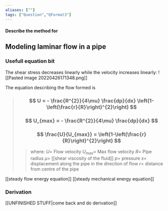```yaml
---
aliases: [""]
tags: ["Question","QFormat3"]
---
```


#### Describe the method for
## Modeling laminar flow in a pipe
### Usefull equation bit
The shear stress decreases linearly while the velocity increases linearly:
![[Pasted image 20220426171348.png]]

The equation describing the flow formed is
> ### $$ U = - \frac{R^{2}}{4\mu} \frac{dp}{dx} \left(1-\left(\frac{r}{R}\right)^{2}\right) $$ 
> ### $$ U_{max} = - \frac{R^{2}}{4\mu} \frac{dp}{dx} $$ 
> ### $$ \frac{U}{U_{max}} = \left(1-\left(\frac{r}{R}\right)^{2}\right) $$
>> where:
>> $U=$ Flow velocity
>> $U_{max}=$ Max flow velocity
>> $R=$ Pipe radius
>> $\mu=$ [[shear viscosity of the fluid]]
>> $p=$ pressure
>> $x=$ displacement along the pipe in the direction of flow
>> $r=$ distance from centre of the pipe

[[steady flow energy equation]]
[[steady mechanical energy equation]]

### Derivation
[[UNFINISHED STUFF|come back and do derivation]]
<!--- 
We make some assumptions: 
- flow is fully developed (so it's cross section/flow is uniform for its length, aka a really long pipe) so no [[boundary layer]] [[first meme since easter break lets go|shinanigins]].
- Flow is incompressible
- No mass accumulation (flow rate is constant for the length of the pipe)

![[Pasted image 20220426154544.png]]

First equation is us expressing the net force acting on the section of water, and since acceleration is zero we know that net force is zero. So pressure force equals pipe surface shear force:

$$\begin{align*}
( (p+dp) - p ) \times \pi R^{2} &= \tau_{w} \times 2R\pi dx\\
dpR &= 2 \tau_{w} dx \\
\frac{dp}{dx} \frac{R}{2} &= \tau_{w}
\end{align*}$$

Next we need to derive an equation for modelling shear inside the pipe cross section, here we can also use force balencing:
![[Pasted image 20220426165153.png]]
$$\begin{align*}
\tau &= (R-r) \tau_{w}
\end{align*}$$

Now we have an expression relating the shear force and rate of change of pressure. Next we can model this as a [[newtonian fluids|newtonian fluid]] and get [[newtonian fluids#^998109|this equation]]:
$$\begin{align*}
\tau &= \mu dU & \tau &= (R-r) \tau_{w} & \frac{dp}{dx} \frac{R}{2} &= \tau_{w}\\
&&  &= (R-r) \frac{dp}{dx} \frac{R}{2}\\
(R-r) \frac{dp}{dx} \frac{R}{2} &= \mu dU\\
(R-r) \frac{dp}{dx} \frac{R}{2} &= \mu dU
\end{align*}$$
-->